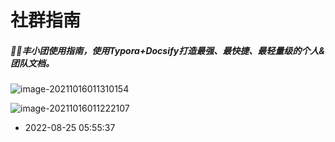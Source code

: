 # 社群指南
##### 🐱‍🏍丰小团使用指南，使用Typora+Docsify打造最强、最快捷、最轻量级的个人&团队文档。

![image-20211016011310154](images/image-20211016011310154.png)

![image-20211016011222107](images/image-20211016011222107.png)


* 2022-08-25 05:55:37